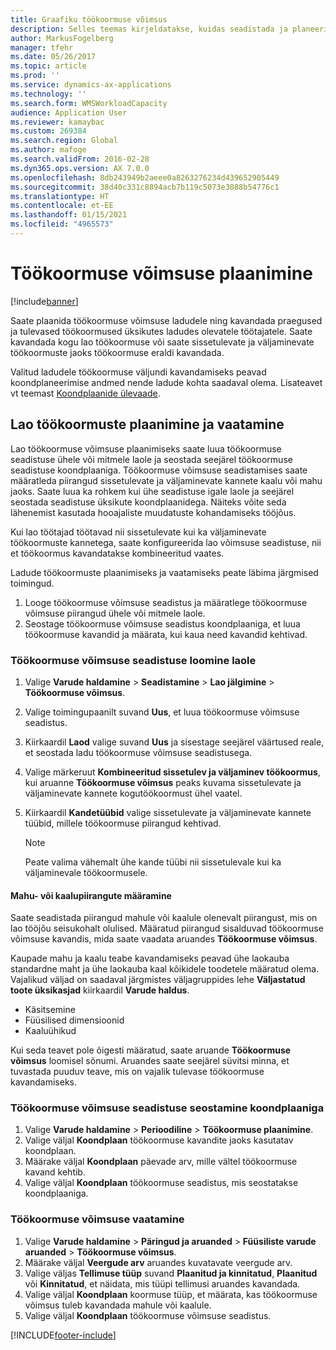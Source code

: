 ```yaml
---
title: Graafiku töökoormuse võimsus
description: Selles teemas kirjeldatakse, kuidas seadistada ja planeerida töökoormuse võimsust lao töötajatele või kogu laole.
author: MarkusFogelberg
manager: tfehr
ms.date: 05/26/2017
ms.topic: article
ms.prod: ''
ms.service: dynamics-ax-applications
ms.technology: ''
ms.search.form: WMSWorkloadCapacity
audience: Application User
ms.reviewer: kamaybac
ms.custom: 269384
ms.search.region: Global
ms.author: mafoge
ms.search.validFrom: 2016-02-28
ms.dyn365.ops.version: AX 7.0.0
ms.openlocfilehash: 8db243949b2aeee0a8263276234d439652905449
ms.sourcegitcommit: 38d40c331c8894acb7b119c5073e3088b54776c1
ms.translationtype: HT
ms.contentlocale: et-EE
ms.lasthandoff: 01/15/2021
ms.locfileid: "4965573"
---
```

# <a name="schedule-workload-capacity"></a>Töökoormuse võimsuse plaanimine

[!include[banner](../includes/banner.md)]

Saate plaanida töökoormuse võimsuse ladudele ning kavandada praegused ja tulevased töökoormused üksikutes ladudes olevatele töötajatele. Saate kavandada kogu lao töökoormuse või saate sissetulevate ja väljaminevate töökoormuste jaoks töökoormuse eraldi kavandada.

Valitud ladudele töökoormuse väljundi kavandamiseks peavad koondplaneerimise andmed nende ladude kohta saadaval olema. Lisateavet vt teemast [Koondplaanide ülevaade](../master-planning/master-plans.md).

## <a name="schedule-and-view-workloads-for-a-warehouse"></a>Lao töökoormuste plaanimine ja vaatamine

Lao töökoormuse võimsuse plaanimiseks saate luua töökoormuse seadistuse ühele või mitmele laole ja seostada seejärel töökoormuse seadistuse koondplaaniga. Töökoormuse võimsuse seadistamises saate määratleda piirangud sissetulevate ja väljaminevate kannete kaalu või mahu jaoks. Saate luua ka rohkem kui ühe seadistuse igale laole ja seejärel seostada seadistuse üksikute koondplaanidega. Näiteks võite seda lähenemist kasutada hooajaliste muudatuste kohandamiseks tööjõus.

Kui lao töötajad töötavad nii sissetulevate kui ka väljaminevate töökoormuste kannetega, saate konfigureerida lao võimsuse seadistuse, nii et töökoormus kavandatakse kombineeritud vaates.

Ladude töökoormuste plaanimiseks ja vaatamiseks peate läbima järgmised toimingud.

1. Looge töökoormuse võimsuse seadistus ja määratlege töökoormuse võimsuse piirangud ühele või mitmele laole.
2. Seostage töökoormuse võimsuse seadistus koondplaaniga, et luua töökoormuse kavandid ja määrata, kui kaua need kavandid kehtivad.

### <a name="create-a-workload-capacity-setup-for-a-warehouse"></a>Töökoormuse võimsuse seadistuse loomine laole

1. Valige **Varude haldamine** \> **Seadistamine** \> **Lao jälgimine** \> **Töökoormuse võimsus**.
2. Valige toimingupaanilt suvand **Uus**, et luua töökoormuse võimsuse seadistus.
3. Kiirkaardil **Laod** valige suvand **Uus** ja sisestage seejärel väärtused reale, et seostada ladu töökoormuse võimsuse seadistusega.
4. Valige märkeruut **Kombineeritud sissetulev ja väljaminev töökoormus**, kui aruanne **Töökoormuse võimsus** peaks kuvama sissetulevate ja väljaminevate kannete kogutöökoormust ühel vaatel.
5. Kiirkaardil **Kandetüübid** valige sissetulevate ja väljaminevate kannete tüübid, millele töökoormuse piirangud kehtivad.

    > [!NOTE]
    > Peate valima vähemalt ühe kande tüübi nii sissetulevale kui ka väljaminevale töökoormusele.

#### <a name="define-limits-for-volume-or-weight"></a>Mahu- või kaalupiirangute määramine

Saate seadistada piirangud mahule või kaalule olenevalt piirangust, mis on lao tööjõu seisukohalt olulised. Määratud piirangud sisalduvad töökoormuse võimsuse kavandis, mida saate vaadata aruandes **Töökoormuse võimsus**.

Kaupade mahu ja kaalu teabe kavandamiseks peavad ühe laokauba standardne maht ja ühe laokauba kaal kõikidele toodetele määratud olema. Vajalikud väljad on saadaval järgmistes väljagruppides lehe **Väljastatud toote üksikasjad** kiirkaardil **Varude haldus**.

- Käsitsemine
- Füüsilised dimensioonid
- Kaaluühikud

Kui seda teavet pole õigesti määratud, saate aruande **Töökoormuse võimsus** loomisel sõnumi. Aruandes saate seejärel süvitsi minna, et tuvastada puuduv teave, mis on vajalik tulevase töökoormuse kavandamiseks.

### <a name="associate-a-workload-capacity-setup-with-a-master-plan"></a>Töökoormuse võimsuse seadistuse seostamine koondplaaniga

1. Valige **Varude haldamine** \> **Perioodiline** \> **Töökoormuse plaanimine**.
2. Valige väljal **Koondplaan** töökoormuse kavandite jaoks kasutatav koondplaan.
3. Määrake väljal **Koondplaan** päevade arv, mille vältel töökoormuse kavand kehtib.
4. Valige väljal **Koondplaan** töökoormuse seadistus, mis seostatakse koondplaaniga.

### <a name="view-workload-capacity"></a>Töökoormuse võimsuse vaatamine

1. Valige **Varude haldamine** \> **Päringud ja aruanded** \> **Füüsiliste varude aruanded** \> **Töökoormuse võimsus**.
2. Määrake väljal **Veergude arv** aruandes kuvatavate veergude arv.
3. Valige väljas **Tellimuse tüüp** suvand **Plaanitud ja kinnitatud**, **Plaanitud** või **Kinnitatud**, et näidata, mis tüüpi tellimusi aruandes kavandada.
4. Valige väljal **Koondplaan** koormuse tüüp, et määrata, kas töökoormuse võimsus tuleb kavandada mahule või kaalule.
5. Valige väljal **Koondplaan** töökoormuse võimsuse seadistus.


[!INCLUDE[footer-include](../../includes/footer-banner.md)]